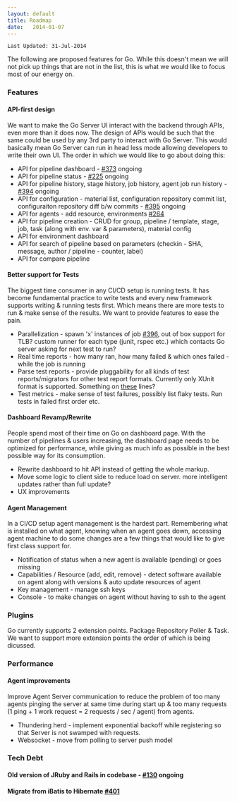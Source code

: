 ```yaml
---
layout: default
title: Roadmap
date:   2014-01-07
---
```


```
Last Updated: 31-Jul-2014
```

The following are proposed features for Go. While this doesn't mean we will not pick up things that are not in the list, this is what we would like to focus most of our energy on.

### Features

#### API-first design
We want to make the Go Server UI interact with the backend through APIs, even more than it does now. The design of APIs would be such that the same could be used by any 3rd party to interact with Go Server. This would basically mean Go Server can run in head less mode allowing developers to write their own UI. The order in which we would like to go about doing this:

* API for pipeline dashboard - [#373](https://github.com/gocd/gocd/pull/373) ongoing
* API for pipeline status - [#225](https://github.com/gocd/gocd/issues/225) ongoing
* API for pipeline history, stage history, job history, agent job run history - [#394](https://github.com/gocd/gocd/issues/394) ongoing
* API for configuration - material list, configuration repository commit list, configuraiton repository diff b/w commits - [#395](https://github.com/gocd/gocd/issues/395) ongoing
* API for agents - add resource, environments [#264](https://github.com/gocd/gocd/issues/264)
* API for pipeline creation - CRUD for group, pipeline / template, stage, job, task (along with env. var & parameters), material config
* API for environment dashboard
* API for search of pipeline based on parameters (checkin - SHA, message, author / pipeline - counter, label)
* API for compare pipeline

#### Better support for Tests
The biggest time consumer in any CI/CD setup is running tests. It has become fundamental practice to write tests and every new framework supports writing & running tests first. Which means there are more tests to run & make sense of the results. We want to provide features to ease the pain.

* Parallelization - spawn 'x' instances of job [#396](https://github.com/gocd/gocd/issues/396), out of box support for TLB? custom runner for each type (junit, rspec etc.) which contacts Go server asking for next test to run? 
* Real time reports - how many ran, how many failed & which ones failed - while the job is running
* Parse test reports - provide pluggability for all kinds of test reports/migrators for other test report formats. Currently only XUnit format is supported. Something on [these](https://github.com/srinivasupadhya/xunit-converter-task) lines?
* Test metrics - make sense of test failures, possibly list flaky tests. Run tests in failed first order etc.

#### Dashboard Revamp/Rewrite
People spend most of their time on Go on dashboard page. With the number of pipelines & users increasing, the dashboard page needs to be optimized for performance, while giving as much info as possible in the best possible way for its consumption.

* Rewrite dashboard to hit API instead of getting the whole markup.
* Move some logic to client side to reduce load on server. more intelligent updates rather than full update?
* UX improvements

#### Agent Management
In a CI/CD setup agent management is the hardest part. Remembering what is installed on what agent, knowing when an agent goes down, accessing agent machine to do some changes are a few things that would like to give first class support for.

* Notification of status when a new agent is available (pending) or goes missing
* Capabilities / Resource (add, edit, remove) - detect software available on agent along with versions & auto update resources of agent
* Key management - manage ssh keys
* Console - to make changes on agent without having to ssh to the agent

### Plugins
Go currently supports 2 extension points. Package Repository Poller & Task. We want to support more extension points the order of which is being dicussed.

### Performance

#### Agent improvements
Improve Agent Server communication to reduce the problem of too many agents pinging the server at same time during start up & too many requests (1 ping + 1 work request = 2 requests / sec / agent) from agents.

* Thundering herd - implement exponential backoff while registering so that Server is not swamped with requests.
* Websocket - move from polling to server push model

### Tech Debt

#### Old version of JRuby and Rails in codebase - [#130](https://github.com/gocd/gocd/issues/130) ongoing
#### Migrate from iBatis to Hibernate [#401](https://github.com/gocd/gocd/issues/401)
